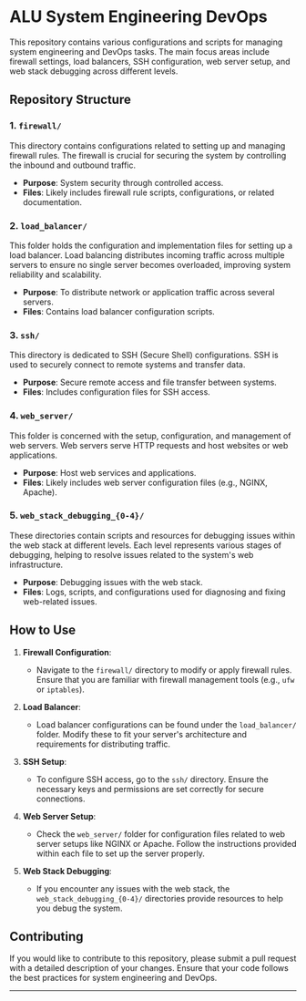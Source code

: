 # ALU System Engineering DevOps

This repository contains various configurations and scripts for managing system engineering and DevOps tasks. The main focus areas include firewall settings, load balancers, SSH configuration, web server setup, and web stack debugging across different levels.

## Repository Structure

### 1. `firewall/`
This directory contains configurations related to setting up and managing firewall rules. The firewall is crucial for securing the system by controlling the inbound and outbound traffic.

- **Purpose**: System security through controlled access.
- **Files**: Likely includes firewall rule scripts, configurations, or related documentation.

### 2. `load_balancer/`
This folder holds the configuration and implementation files for setting up a load balancer. Load balancing distributes incoming traffic across multiple servers to ensure no single server becomes overloaded, improving system reliability and scalability.

- **Purpose**: To distribute network or application traffic across several servers.
- **Files**: Contains load balancer configuration scripts.

### 3. `ssh/`
This directory is dedicated to SSH (Secure Shell) configurations. SSH is used to securely connect to remote systems and transfer data.

- **Purpose**: Secure remote access and file transfer between systems.
- **Files**: Includes configuration files for SSH access.

### 4. `web_server/`
This folder is concerned with the setup, configuration, and management of web servers. Web servers serve HTTP requests and host websites or web applications.

- **Purpose**: Host web services and applications.
- **Files**: Likely includes web server configuration files (e.g., NGINX, Apache).

### 5. `web_stack_debugging_{0-4}/`
These directories contain scripts and resources for debugging issues within the web stack at different levels. Each level represents various stages of debugging, helping to resolve issues related to the system's web infrastructure.

- **Purpose**: Debugging issues with the web stack.
- **Files**: Logs, scripts, and configurations used for diagnosing and fixing web-related issues.

## How to Use

1. **Firewall Configuration**: 
   - Navigate to the `firewall/` directory to modify or apply firewall rules. Ensure that you are familiar with firewall management tools (e.g., `ufw` or `iptables`).

2. **Load Balancer**:
   - Load balancer configurations can be found under the `load_balancer/` folder. Modify these to fit your server's architecture and requirements for distributing traffic.

3. **SSH Setup**:
   - To configure SSH access, go to the `ssh/` directory. Ensure the necessary keys and permissions are set correctly for secure connections.

4. **Web Server Setup**:
   - Check the `web_server/` folder for configuration files related to web server setups like NGINX or Apache. Follow the instructions provided within each file to set up the server properly.

5. **Web Stack Debugging**:
   - If you encounter any issues with the web stack, the `web_stack_debugging_{0-4}/` directories provide resources to help you debug the system.

## Contributing

If you would like to contribute to this repository, please submit a pull request with a detailed description of your changes. Ensure that your code follows the best practices for system engineering and DevOps.

---
